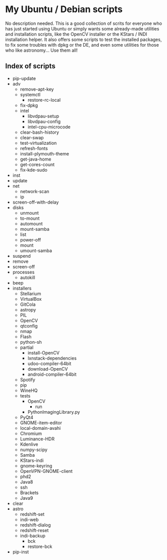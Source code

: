 # My Ubuntu / Debian scripts
No description needed. This is a good collection of scrits for everyone who has just started using Ubuntu or simply wants some already-made utilities and installation scripts, like the OpenCV installer or the KStars / INDI installation helper. It also offers some scripts to test the installed packages, to fix some troubles with dpkg or the DE, and even some utilities for those who like astronomy... Use them all!

## Index of scripts

- pip-update
- adv
	- remove-apt-key
	- systemctl
		- restore-rc-local
	- fix-dpkg
	- intel
		- libvdpau-setup
		- libvdpau-config
		- intel-cpu-microcode
	- clear-bash-history
	- clear-swap
	- test-virtualization
	- refresh-fonts
	- install-plymouth-theme
	- get-java-home
	- get-cores-count
	- fix-kde-sudo
- inst
- update
- net
	- network-scan
	- ip
- screen-off-with-delay
- disks
	- unmount
	- to-mount
	- automount
	- mount-samba
	- list
	- power-off
	- mount
	- umount-samba
- suspend
- remove
- screen-off
- processes
	- autokill
- beep
- installers
	- Stellarium
	- VirtualBox
	- GitCola
	- astropy
	- PIL
	- OpenCV
	- qtconfig
	- nmap
	- Flash
	- python-sh
	- partial
		- install-OpenCV
		- lxnstack-dependencies
		- udoo-compiler-64bit
		- download-OpenCV
		- android-compiler-64bit
	- Spotify
	- pip
	- WineHQ
	- tests
		- OpenCV
			- run
		- PythonImagingLibrary.py
	- PyQt4
	- GNOME-item-editor
	- local-domain-avahi
	- Chromium
	- Luminance-HDR
	- Kdenlive
	- numpy-scipy
	- Samba
	- KStars-indi
	- gnome-keyring
	- OpenVPN-GNOME-client
	- phd2
	- Java8
	- ssh
	- Brackets
	- Java9
- clear
- astro
	- redshift-set
	- indi-web
	- redshift-dialog
	- redshift-reset
	- indi-backup
		- bck
		- restore-bck
- pip-inst
